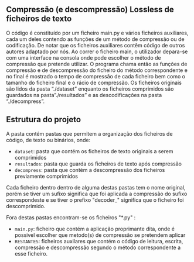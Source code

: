 ## Compressão (e descompressão) Lossless de ficheiros de texto

O código é constituído por um ficheiro main.py e vários ficheiros auxiliares, cada um deles contendo as funções de um método de compressão ou de codificação. De notar que os ficheiros auxiliares contêm código de outros autores adaptado por nós. Ao correr o ficheiro main, o utilizador depara-se com uma interface na consola onde pode escolher o método de compressão que pretende utilizar. O programa chama então as funções de compressão e de descompressão do ficheiro do método correspondente e no final é mostrado o tempo de compressão de cada ficheiro bem como o tamanho do ficheiro final e o rácio de compressão. Os ficheiros originais são lidos da pasta “./dataset” enquanto os ficheiros comprimidos são guardados na pasta”./resultados” e as descodificações na pasta “./decompress”. 

## Estrutura do projeto

A pasta contém pastas que permitem a organização dos ficheiros de código, de texto ou binários, onde:

- `dataset`: pasta que contém os ficheiros de texto originais a serem comprimidos
- `resultados`: pasta que guarda os ficheiros de texto após compressão
- `decompress`: pasta que contém a descompressão dos ficheiros previamente comprimidos

Cada ficheiro dentro dentro de alguma destas pastas tem o nome original, porém se tiver um sufixo significa que foi aplicada a compressão do sufixo correspondeste e se tiver o prefixo "decoder_" significa que o ficheiro foi descomprimido.


Fora destas pastas encontram-se os ficheiros "*.py" :

- `main.py`: ficheiro que contém a aplicação proprimante dita, onde é possivel escolher que metodo(s) de compressão se pretendem aplicar
- `RESTANTES`: ficheiros auxilares que contém o código de leitura, escrita, compressão e descompressão segundo o método correspondente a esse ficheiro.

